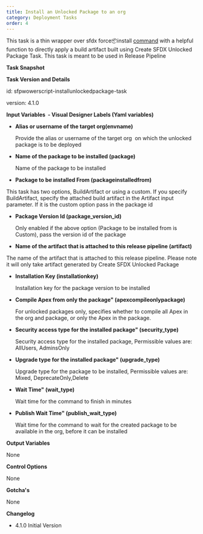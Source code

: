 ```yaml
---
title: Install an Unlocked Package to an org
category: Deployment Tasks
order: 4
---
```


This task is a thin wrapper over sfdx force:package:install [command](https://developer.salesforce.com/docs/atlas.en-us.sfdx_cli_reference.meta/sfdx_cli_reference/cli_reference_force_package.htm) with a helpful function to directly apply a build artifact built using Create SFDX Unlocked Package Task. This task is meant to be used in Release Pipeline

**Task Snapshot**



**Task Version and Details**

id: sfpwowerscript-installunlockedpackage-task

version: 4.1.0

**Input Variables&nbsp; - Visual Designer Labels (Yaml variables)**

* **Alias or username of the target org(envname)**

  Provide the alias or username of the target org&nbsp; on which the unlocked package is to be deployed

* **Name of the package to be installed (package)**

  Name of the package to be installed

* **Package to be installed From (packageinstalledfrom)**

 This task has two options, BuildArtifact or using a custom. If you specify BuildArtifact, specify the attached build artifact in the Artifact input parameter. If it is the custom option pass in the package id

* **Package Version Id (package_version_id)**

  Only enabled if the above option (Package to be installed from is Custom), pass the version id of the package

* **Name of the artifact that is attached to this release pipeline (artifact)**

 The name of the artifact that is attached to this release pipeline. Please note it will only take artifact generated by Create SFDX Unlocked Package

* **Installation Key (installationkey)**
  
  Installation key for the package version to be installed

* **Compile Apex from only the package" (apexcompileonlypackage)**
  
  For unlocked packages only, specifies whether to compile all Apex in the org and package, or only the Apex in the package.

* **Security access type for the installed package" (security\_type)**

  Security access type for the installed package, Permissible values are: AllUsers, AdminsOnly

* **Upgrade type for the installed package" (upgrade\_type)**

  Upgrade type for the package to be installed, Permissible values are: Mixed, DeprecateOnly,Delete
  
* **Wait Time" (wait\_type)**

  Wait time for the command to finish in minutes

* **Publish Wait Time" (publish\_wait\_type)**

  Wait time for the command to wait for the created package to be available in the org, before it can be installed

**Output Variables**

None

**Control Options**

None

**Gotcha's**

None

**Changelog**

* 4.1.0 Initial Version